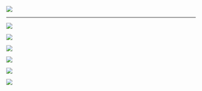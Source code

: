 
![](https://raw.githubusercontent.com/PierreDespereaux/Keizaal/main/assets/images/branding/Keizaal%20Website%20Banner.png)

---

![](https://raw.githubusercontent.com/PierreDespereaux/Keizaal/main/assets/images/testimonials/1.PNG)

![](https://raw.githubusercontent.com/PierreDespereaux/Keizaal/main/assets/images/testimonials/2.PNG)

![](https://raw.githubusercontent.com/PierreDespereaux/Keizaal/main/assets/images/testimonials/3.PNG)

![](https://raw.githubusercontent.com/PierreDespereaux/Keizaal/main/assets/images/testimonials/4.PNG)

![](https://raw.githubusercontent.com/PierreDespereaux/Keizaal/main/assets/images/testimonials/5.PNG)

![](https://raw.githubusercontent.com/PierreDespereaux/Keizaal/main/assets/images/testimonials/6.PNG)
